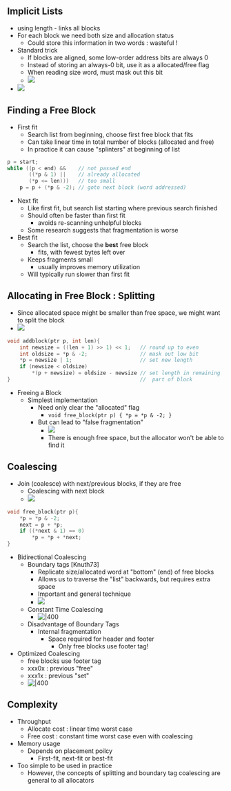 ## Implicit Lists
- using length - links all blocks
- For each block we need both size and allocation status
	- Could store this information in two words : wasteful !
- Standard trick
	- If blocks are aligned, some low-order address bits are always 0
	- Instead of storing an always-0 bit, use it as a allocated/free flag
	- When reading size word, must mask out this bit
	- ![](https://i.imgur.com/yTLIejB.png)
- ![](https://i.imgur.com/b1D1Xum.png)
## Finding a Free Block
- First fit
	- Search list from beginning, choose first free block that fits
	- Can take linear time in total number of blocks (allocated and free)
	- In practice it can cause "splinters" at beginning of list
```c
p = start;
while ((p < end) &&    // not passed end
	   ((*p & 1) ||    // already allocated
	   (*p <= len)))   // too small
	p = p + (*p & -2); // goto next block (word addressed)
```
- Next fit
	- Like first fit, but search list starting where previous search finished
	- Should often be faster than first fit 
		- avoids re-scanning unhelpful blocks
	- Some research suggests that fragmentation is worse
- Best fit
	- Search the list, choose the **best** free block
		- fits, with fewest bytes left over
	- Keeps fragments small
		- usually improves memory utilization
	- Will typically run slower than first fit
## Allocating in Free Block : Splitting
- Since allocated space might be smaller than free space, we might want to split the block
- ![](https://i.imgur.com/ldYoJwa.png)
```c
void addblock(ptr p, int len){
	int newsize = ((len + 1) >> 1) << 1;   // round up to even
	int oldsize = *p & -2;                 // mask out low bit
	*p = newsize | 1;                      // set new length
	if (newsize < oldsize)
		*(p + newsize) = oldsize - newsize // set length in remaining
}                                          //  part of block
```
- Freeing a Block
	- Simplest implementation
		- Need only clear the "allocated" flag
			- `void free_block(ptr p) { *p = *p & -2; }`
		- But can lead to "false fragmentation"
			- ![](https://i.imgur.com/nQzoJLD.png)
			- There is enough free space, but the allocator won't be able to find it
## Coalescing
- Join (coalesce) with next/previous blocks, if they are free
	- Coalescing with next block
	- ![](https://i.imgur.com/ULyI8Kq.png)
```c
void free_block(ptr p){
	*p = *p & -2;
	next = p + *p;
	if ((*next & 1) == 0)
		*p = *p + *next;
}
```
- Bidirectional Coalescing
	- Boundary tags \[Knuth73]
		- Replicate size/allocated word at "bottom" (end) of free blocks
		- Allows us to traverse the "list" backwards, but requires extra space
		- Important and general technique
		- ![](https://i.imgur.com/CdBVW1k.png)
	- Constant Time Coalescing
		- ![|400](https://i.imgur.com/ny2Nj9s.png)
	- Disadvantage of Boundary Tags
		- Internal fragmentation
			- Space required for header and footer
				- Only free blocks use footer tag!
- Optimized Coalescing
	- free blocks use footer tag
	- xxx0x : previous "free"
	- xxx1x : previous "set"
	- ![|400](https://i.imgur.com/DuqOjL2.png)
## Complexity
- Throughput
	- Allocate cost : linear time worst case
	- Free cost : constant time worst case even with coalescing
- Memory usage
	- Depends on placement poilcy
		- First-fit, next-fit or best-fit
- Too simple to be used in practice
	- However, the concepts of splitting and boundary tag coalescing are general to all allocators
